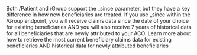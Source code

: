 Both /Patient and /Group support the _since parameter, but they have a key difference in how new beneficiaries are treated. 
If you use _since within the /Group endpoint, you will receive claims data since the date of your choice for existing beneficiaries AND you will also receive 7 years of historical data for all beneficiaries that are newly attributed to your ACO. Learn more about how to retrieve the most current beneficiary claims data for existing beneficiaries AND historical data for newly attributed beneficiaries

